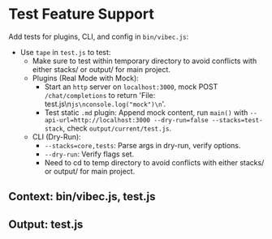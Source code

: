 # Test Feature Support

Add tests for plugins, CLI, and config in `bin/vibec.js`:
- Use `tape` in `test.js` to test:
  - Make sure to test within temporary directory to avoid conflicts with either stacks/ or output/ for main project.
  - Plugins (Real Mode with Mock):
    - Start an `http` server on `localhost:3000`, mock POST `/chat/completions` to return 'File: test.js\n```js\nconsole.log("mock")\n```'.
    - Test static `.md` plugin: Append mock content, run `main()` with `--api-url=http://localhost:3000 --dry-run=false --stacks=test-stack`, check `output/current/test.js`.
  - CLI (Dry-Run):
    - `--stacks=core,tests`: Parse args in dry-run, verify options.
    - `--dry-run`: Verify flags set.
    - Need to cd to temp directory to avoid conflicts with either stacks/ or output/ for main project.

## Context: bin/vibec.js, test.js
## Output: test.js
